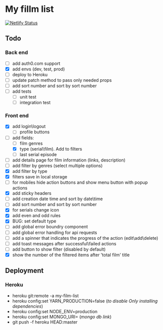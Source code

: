 # My fillm list

[![Netlify Status](https://api.netlify.com/api/v1/badges/2e932c1f-419e-4904-8d67-b912d8594f78/deploy-status)](https://app.netlify.com/sites/my-film-list/deploys)

## Todo

### Back end

- [ ] add auth0.com support
- [x] add envs (dev, test, prod)
- [ ] deploy to Heroku
- [ ] update patch method to pass only needed props
- [ ] add sort number and sort by sort number
- [ ] add tests
  - [ ] unit test
  - [ ] integration test

### Front end


- [x] add login\logout
  - [ ] profile buttons
- [ ] add fields:
  - [ ] film genres
  - [x] type (serial\film). Add to filters
  - [ ] last serial episode
- [ ]  add details page for film information (links, description)
- [ ]  add filter by genres (select multiple options)
- [x]  add filter by type
- [x]  filters save in local storage
- [ ]  for mobiles hide action buttons and show menu button with popup actions
- [x]  add sticky headers
- [ ]  add creation date time and sort by date\time
- [ ]  add sort number and sort by sort number
- [x]  for serials change icon
- [x]  add even and odd rules
- [x]  BUG: set default type
- [ ]  add global error boundry component
- [ ]  add global error handling for api requests
- [ ]  add a spinner that indicates the progress of the action (edit\add\delete)
- [ ]  add toast messages after successful\failed actions
- [ ]  add button to show filter (disabled by default)
- [x]  show the number of the filtered items after 'total film' title

## Deployment

### Heroku

- heroku git:remote -a my-film-list
- heroku config:set YARN_PRODUCTION=false (*to disable Only installing dependencies*)
- heroku config:set NODE_ENV=production
- heroku config:set MONGO_URI= (*mongo db link*)
- git push -f heroku HEAD:master
